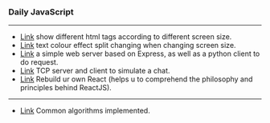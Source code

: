 
### Daily JavaScript 

---
* [Link](front-end/resize_content) show different html tags according to different screen size. 
* [Link](front-end/text-responsive) text colour effect split changing when changing screen size.
* [Link](network/HTTPServer) a simple web server based on Express, as well as a python client to do request.
* [Link](network/TCPServer) TCP server and client to simulate a chat.
* [Link](BuildRe) Rebuild ur own React (helps u to comprehend the philosophy and principles behind ReactJS).

-------
* [Link](algorithms) Common algorithms implemented.